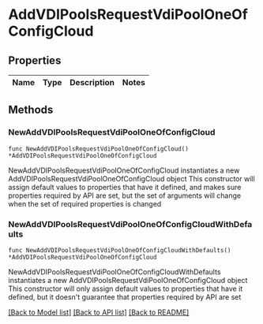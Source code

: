 # AddVDIPoolsRequestVdiPoolOneOfConfigCloud

## Properties

Name | Type | Description | Notes
------------ | ------------- | ------------- | -------------

## Methods

### NewAddVDIPoolsRequestVdiPoolOneOfConfigCloud

`func NewAddVDIPoolsRequestVdiPoolOneOfConfigCloud() *AddVDIPoolsRequestVdiPoolOneOfConfigCloud`

NewAddVDIPoolsRequestVdiPoolOneOfConfigCloud instantiates a new AddVDIPoolsRequestVdiPoolOneOfConfigCloud object
This constructor will assign default values to properties that have it defined,
and makes sure properties required by API are set, but the set of arguments
will change when the set of required properties is changed

### NewAddVDIPoolsRequestVdiPoolOneOfConfigCloudWithDefaults

`func NewAddVDIPoolsRequestVdiPoolOneOfConfigCloudWithDefaults() *AddVDIPoolsRequestVdiPoolOneOfConfigCloud`

NewAddVDIPoolsRequestVdiPoolOneOfConfigCloudWithDefaults instantiates a new AddVDIPoolsRequestVdiPoolOneOfConfigCloud object
This constructor will only assign default values to properties that have it defined,
but it doesn't guarantee that properties required by API are set


[[Back to Model list]](../README.md#documentation-for-models) [[Back to API list]](../README.md#documentation-for-api-endpoints) [[Back to README]](../README.md)


